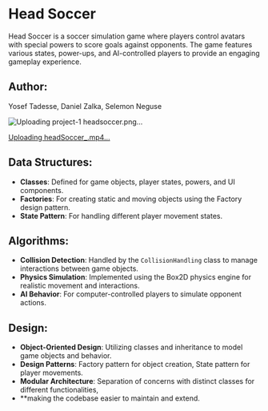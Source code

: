 # Head Soccer


Head Soccer is a soccer simulation game where players control avatars with special powers to score goals against opponents.
The game features various states, power-ups, and AI-controlled players to provide an engaging gameplay experience.

## Author: 


Yosef Tadesse,
Daniel Zalka,
Selemon Neguse  


![Uploading project-1 headsoccer.png…]()


[Uploading headSoccer_.mp4…](https://github.com/user-attachments/assets/f04a29f1-5698-4a47-83fa-042f44fd25fd)

## Data Structures:


- **Classes**: Defined for game objects, player states, powers, and UI components.
- **Factories**: For creating static and moving objects using the Factory design pattern.
- **State Pattern**: For handling different player movement states.

## Algorithms:


- **Collision Detection**: Handled by the `CollisionHandling` class to manage interactions between game objects.
- **Physics Simulation**: Implemented using the Box2D physics engine for realistic movement and interactions.
- **AI Behavior**: For computer-controlled players to simulate opponent actions.

## Design:


- **Object-Oriented Design**: Utilizing classes and inheritance to model game objects and behavior.
- **Design Patterns**: Factory pattern for object creation, State pattern for player movements.
- **Modular Architecture**: Separation of concerns with distinct classes for different functionalities,
- **making the codebase easier to maintain and extend.
